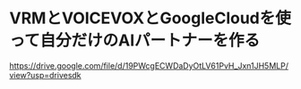 # VRMとVOICEVOXとGoogleCloudを使って自分だけのAIパートナーを作る

https://drive.google.com/file/d/19PWcgECWDaDyOtLV61PvH_Jxn1JH5MLP/view?usp=drivesdk
